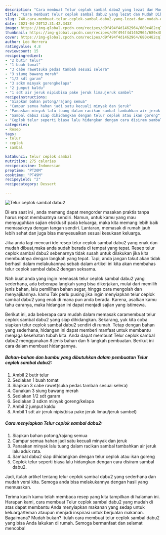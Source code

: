 ```yaml
---
description: "Cara membuat Telur ceplok sambal dabu2 yang lezat dan Mudah Dibuat"
title: "Cara membuat Telur ceplok sambal dabu2 yang lezat dan Mudah Dibuat"
slug: 740-cara-membuat-telur-ceplok-sambal-dabu2-yang-lezat-dan-mudah-dibuat
date: 2021-04-20T12:31:42.343Z
image: https://img-global.cpcdn.com/recipes/d9f494f4d1462964/680x482cq70/telur-ceplok-sambal-dabu2-foto-resep-utama.jpg
thumbnail: https://img-global.cpcdn.com/recipes/d9f494f4d1462964/680x482cq70/telur-ceplok-sambal-dabu2-foto-resep-utama.jpg
cover: https://img-global.cpcdn.com/recipes/d9f494f4d1462964/680x482cq70/telur-ceplok-sambal-dabu2-foto-resep-utama.jpg
author: Leo Herrera
ratingvalue: 4.8
reviewcount: 15
recipeingredient:
- "2 butir telur"
- "1 buah tomat"
- "3 cabe rawetsuka pedas tambah sesuai selera"
- "3 siung bawang merah"
- "1/2 sdt garam"
- "3 sdkm minyak gorengkelapa"
- "2 jumput kaldu"
- "1 sdt air jeruk nipisbisa pake jeruk limaujeruk sambel"
recipeinstructions:
- "Siapkan bahan potong/rajang semua"
- "Campur semua hahan jadi satu kecuali minyak dan jeruk"
- "Panaskan minyak lalu tuang dalam racikan sambal tambahkan air jeruk lalu aduk rata."
- "Sambal dabu2 siap dihidangkan dengan telur ceplok atau ikan goreng"
- "Ceplok telur seperti biasa lalu hidangkan dengan cara disiram sambal dabu2."
categories:
- Resep
tags:
- telur
- ceplok
- sambal

katakunci: telur ceplok sambal 
nutrition: 275 calories
recipecuisine: Indonesian
preptime: "PT20M"
cooktime: "PT49M"
recipeyield: "2"
recipecategory: Dessert

---
```



![Telur ceplok sambal dabu2](https://img-global.cpcdn.com/recipes/d9f494f4d1462964/680x482cq70/telur-ceplok-sambal-dabu2-foto-resep-utama.jpg)

Di era  saat ini , anda memang dapat mengorder masakan praktis tanpa harus repot membuatnya sendiri. Namun, untuk kamu yang mau menyuguhkan sajian eksklusif pada keluarga, maka kita memang lebih baik memasaknya dengan tangan sendiri. Lantaran, memasak di rumah jauh lebih sehat dan juga bisa menyesuaikan sesuai kesukaan keluarga.

Jika anda lagi mencari ide resep telur ceplok sambal dabu2 yang enak dan mudah dibuat,maka anda sudah berada di tempat yang tepat. Resep telur ceplok sambal dabu2  sebenarnya tidak susah untuk dilakukan jika kita membuatnya dengan langkah yang tepat. Tapi, anda jangan takut akan tidak berhasil dalam melakukannya 
sebab dalam artikel ini kita akan membahas telur ceplok sambal dabu2 dengan seksama.  



Nah buat anda yang ingin memasak telur ceplok sambal dabu2 yang sederhana, ada beberapa langkah yang bisa dikerjakan, mulai dari memilih jenis bahan, lalu pemilihan bahan segar, hingga cara mengolah dan menyajikannya. kamu Tak perlu pusing jika ingin menyiapkan telur ceplok sambal dabu2 yang enak di mana pun anda berada. Karena, asalkan kamu  tahu caranya, maka hidangan ini dapat menjadi sajian yang istimewa.

Berikut ini, ada beberapa cara mudah dalam memasak caramembuat telur ceplok sambal dabu2 yang siap dihidangkan. Sekarang, yuk kita coba siapkan telur ceplok sambal dabu2 sendiri di rumah. Tetap dengan bahan yang sederhana, hidangan ini dapat memberi manfaat untuk membantu menjaga kesehatan tubuh kita. Anda dapat membuat Telur ceplok sambal dabu2 menggunakan 8 jenis bahan dan 5 langkah pembuatan. Berikut ini cara dalam membuat hidangannya.

<!--inarticleads1-->

##### Bahan-bahan dan bumbu yang dibutuhkan dalam pembuatan Telur ceplok sambal dabu2:

1. Ambil 2 butir telur
1. Sediakan 1 buah tomat
1. Siapkan 3 cabe rawet(suka pedas tambah sesuai selera)
1. Gunakan 3 siung bawang merah
1. Sediakan 1/2 sdt garam
1. Sediakan 3 sdkm minyak goreng/kelapa
1. Ambil 2 jumput kaldu
1. Ambil 1 sdt air jeruk nipis(bisa pake jeruk limau/jeruk sambel)




<!--inarticleads2-->

##### Cara menyiapkan Telur ceplok sambal dabu2:

1. Siapkan bahan potong/rajang semua
1. Campur semua hahan jadi satu kecuali minyak dan jeruk
1. Panaskan minyak lalu tuang dalam racikan sambal tambahkan air jeruk lalu aduk rata.
1. Sambal dabu2 siap dihidangkan dengan telur ceplok atau ikan goreng
1. Ceplok telur seperti biasa lalu hidangkan dengan cara disiram sambal dabu2.




Jadi, itulah artikel tentang  telur ceplok sambal dabu2  yang sederhana dan mudah versi kita. Semoga anda bisa melakukannya dengan hasil yang memuaskan. 

Terima kasih kamu telah membaca resep yang kita tampilkan di halaman ini. Harapan kami, cara membuat  Telur ceplok sambal dabu2 yang mudah di atas dapat membantu Anda menyiapkan makanan yang sedap untuk keluarga/teman ataupun menjadi inspirasi untuk berjualan makanan. Bagaimana? Mudah bukan? Itulah cara membuat telur ceplok sambal dabu2 yang bisa Anda lakukan di rumah. Semoga bermanfaat dan selamat mencoba!

